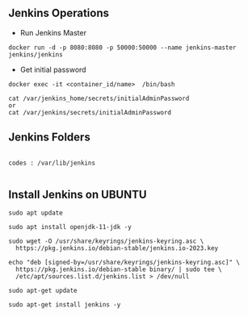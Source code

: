 ## Jenkins Operations

- Run Jenkins Master

```
docker run -d -p 8080:8080 -p 50000:50000 --name jenkins-master jenkins/jenkins

```
- Get initial password

```
docker exec -it <container_id/name>  /bin/bash

cat /var/jenkins_home/secrets/initialAdminPassword
or 
cat /var/jenkins/secrets/initialAdminPassword

``` 
## Jenkins Folders

```

codes : /var/lib/jenkins


```

## Install Jenkins on UBUNTU

```
sudo apt update

sudo apt install openjdk-11-jdk -y

sudo wget -O /usr/share/keyrings/jenkins-keyring.asc \
  https://pkg.jenkins.io/debian-stable/jenkins.io-2023.key

echo "deb [signed-by=/usr/share/keyrings/jenkins-keyring.asc]" \
  https://pkg.jenkins.io/debian-stable binary/ | sudo tee \
  /etc/apt/sources.list.d/jenkins.list > /dev/null

sudo apt-get update

sudo apt-get install jenkins -y

```